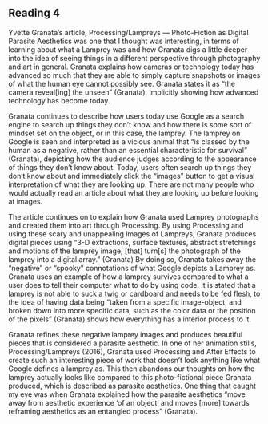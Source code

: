 ## Reading 4
Yvette Granata’s article, Processing/Lampreys — Photo-Fiction as Digital Parasite Aesthetics was one that I thought was interesting, in terms of learning about what a Lamprey was and how Granata digs a little deeper into the idea of seeing things in a different perspective through photography and art in general. Granata explains how cameras or technology today has advanced so much that they are able to simply capture snapshots or images of what the human eye cannot possibly see. Granata states it as “the camera reveal[ing] the unseen” (Granata), implicitly showing how advanced technology has become today. 

Granata continues to describe how users today use Google as a search engine to search up things they don’t know and how there is some sort of mindset set on the object, or in this case, the lamprey. The lamprey on Google is seen and interpreted as a vicious animal that “is classed by the human as a negative, rather than an essential characteristic for survival” (Granata), depicting how the audience judges according to the appearance of things they don’t know about. Today, users often search up things they don’t know about and immediately click the “images” button to get a visual interpretation of what they are looking up. There are not many people who would actually read an article about what they are looking up before looking at images. 

The article continues on to explain how Granata used Lamprey photographs and created them into art through Processing. By using Processing and using these scary and unappealing images of Lampreys, Granata produces digital pieces using “3-D extractions, surface textures, abstract stretchings and motions of the lamprey image, [that] turn[s] the photograph of the lamprey into a digital array.” (Granata) By doing so, Granata takes away the “negative” or “spooky” connotations of what Google depicts a Lamprey as. Granata uses an example of how a lamprey survives compared to what a user does to tell their computer what to do by using code. It is stated that a lamprey is not able to suck a twig or cardboard and needs to be fed flesh,  to the idea of having data being “taken from a specific image-object, and broken down into more specific data, such as the color data or the position of the pixels” (Granata) shows how everything has a interior process to it. 

Granata refines these negative lamprey images and produces beautiful pieces that is considered a parasite aesthetic. In one of her animation stills, Processing/Lampreys (2016), Granata used Processing and After Effects to create such an interesting piece of work that doesn’t look anything like what Google defines a lamprey as. This then abandons our thoughts on how the lamprey actually looks like compared to this photo-fictional piece Granata produced, which is described as parasite aesthetics. One thing that caught my eye was when Granata explained how the parasite aesthetics “move away from aesthetic experience ‘of an object’ and moves [more] towards reframing aesthetics as an entangled process” (Granata).
